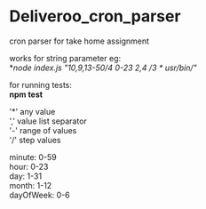 # Deliveroo_cron_parser
cron parser for take home assignment

works for string parameter eg:  
**node index.js "10,9,13-50/4 0-23 2,4 */3 * usr/bin/"**    

for running tests:  
**npm test**  

'*'	any value  
','	value list separator  
'-'	range of values  
'/'	step values  


minute: 0-59  
hour: 0-23  
day: 1-31  
month: 1-12  
dayOfWeek: 0-6  